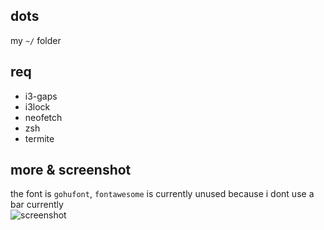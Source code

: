 ## dots
my `~/` folder
## req
- i3-gaps
- i3lock
- neofetch
- zsh
- termite 
## more & screenshot
the font is `gohufont`, `fontawesome` is currently unused because i dont use a bar currently  
![screenshot](http://i68.tinypic.com/65rd6v.png)

